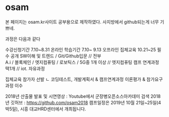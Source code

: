 # osam
본 페이지는 osam.kr사이트 공부용으로 제작하였다. 
사지방에서 github되는게 너무 기쁘네.

과정은 다음과 같다 

수강신청기간 7.10~8.31 
온라인 학습기간 7.10~ 9.13 
오프라인 집체교육 10.21~25
필수 공개 SW이해 및 트렌드 / Git/Github입문 // 전부  
A.i / 블록체인 / 엣지컴퓨팅 / 로보틱스 / 5G중 1개 이상 // 엣지컴퓨팅 
캠프 연계과정 택1개 // iot. 
자유과정 

집체교육 참가자 선발 
ㄴ 코딩테스트, 개발계획서 & 캠프연계과정 이론평가 & 참가요구과정 이수

2018년 산출물 발표 및 시연영상 : Youtube에서 군장병오픈소스아카데미 검색
2018년 깃허브 : https://github.com/osam2018
캠프일정은 2019년 10월 21일~25일(4박5일), 시흥 대교HRD센터에서 개최됩니다.

